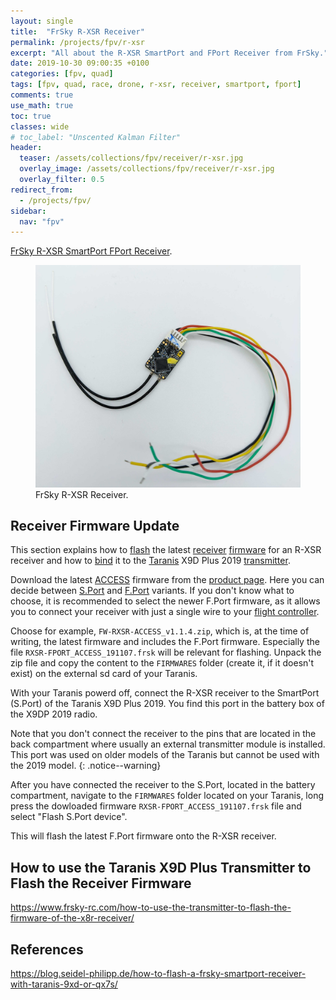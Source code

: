 ```yaml
---
layout: single
title:  "FrSky R-XSR Receiver"
permalink: /projects/fpv/r-xsr
excerpt: "All about the R-XSR SmartPort and FPort Receiver from FrSky."
date: 2019-10-30 09:00:35 +0100
categories: [fpv, quad]
tags: [fpv, quad, race, drone, r-xsr, receiver, smartport, fport]
comments: true
use_math: true
toc: true
classes: wide
# toc_label: "Unscented Kalman Filter"
header:
  teaser: /assets/collections/fpv/receiver/r-xsr.jpg
  overlay_image: /assets/collections/fpv/receiver/r-xsr.jpg
  overlay_filter: 0.5
redirect_from:
  - /projects/fpv/
sidebar:
  nav: "fpv"
---
```


[FrSky R-XSR SmartPort FPort Receiver](https://www.frsky-rc.com/product/r-xsr/). 




<figure>
    <a href="/assets/collections/fpv/receiver/r-xsr-top.jpg"><img src="/assets/collections/fpv/receiver/r-xsr-top.jpg"></a>
    <figcaption>FrSky R-XSR Receiver.</figcaption>
</figure>

## Receiver Firmware Update

This section explains how to [flash](/projects/fpv/glossar/#flash) the latest [receiver](/projects/fpv/glossar/#receiver) [firmware](/projects/fpv/glossar/#firmware) for an R-XSR receiver and how to [bind](/projects/fpv/glossar/#receiver) it to the [Taranis](/projects/fpv/glossar/#taranis) X9D Plus 2019 [transmitter](/projects/fpv/glossar/#receiver).

Download the latest [ACCESS](/projects/fpv/glossar/#access) firmware from the 
[product page](https://www.frsky-rc.com/r-xsr/). Here you can decide between [S.Port](/projects/fpv/glossar/#smartport) and [F.Port](/projects/fpv/glossar/#fport) variants. 
If you don't know what to choose, it is recommended to select the newer F.Port firmware, as it allows you to 
connect your receiver with just a single wire to your [flight controller](/projects/fpv/glossar/#flight-controller).

Choose for example, `FW-RXSR-ACCESS_v1.1.4.zip`, which is, at the time of writing, the latest firmware and includes the F.Port firmware. Especially the file `RXSR-FPORT_ACCESS_191107.frsk` will be relevant for flashing. Unpack the zip file and copy the content to the `FIRMWARES` folder (create it, if it doesn't exist) on the external sd card of your Taranis.


With your Taranis powerd off, connect the R-XSR receiver to the SmartPort (S.Port) of the Taranis X9D Plus 2019. 
You find this port in the battery box of the X9DP 2019 radio. 

Note that you don't connect the receiver to the pins that are located in the back compartment where usually an external transmitter module is installed. This port was used on older models of the Taranis but cannot be used with the 2019 model.
{: .notice--warning}

After you have connected the receiver to the S.Port, located in the battery compartment, navigate to the `FIRMWARES` folder located on your Taranis, long press the dowloaded firmware `RXSR-FPORT_ACCESS_191107.frsk` file and select "Flash S.Port device".


This will flash the latest F.Port firmware onto the R-XSR receiver.


## How to use the Taranis X9D Plus Transmitter to Flash the Receiver Firmware

https://www.frsky-rc.com/how-to-use-the-transmitter-to-flash-the-firmware-of-the-x8r-receiver/


## References

https://blog.seidel-philipp.de/how-to-flash-a-frsky-smartport-receiver-with-taranis-9xd-or-qx7s/
